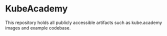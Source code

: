 # KubeAcademy

This repository holds all publicly accessible artifacts such as kube.academy images and example codebase.
